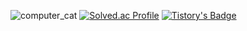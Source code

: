 ![computer_cat](https://github.com/ParkRaechan/ParkRaechan/assets/100547978/0f9168e6-8b11-4e06-843c-88888906d0cb)
[![Solved.ac Profile](http://mazassumnida.wtf/api/v2/generate_badge?boj=coding_gonghak)](https://solved.ac/coding_gonghak/)
[![Tistory's Badge](https://github-readme-tistory-card.vercel.app/api/badge?name=내블로그)](https://parkrc1201log.tistory.com/)

